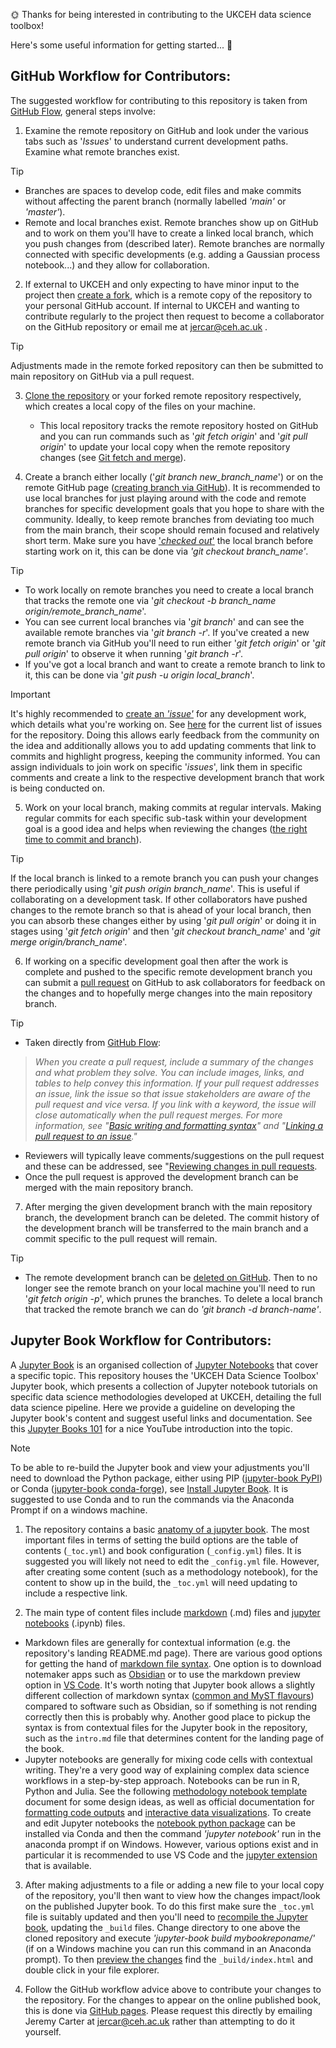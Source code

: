 🌞 Thanks for being interested in contributing to the UKCEH data science toolbox! 

Here's some useful information for getting started... 🌱

## GitHub Workflow for Contributors:
The suggested workflow for contributing to this repository is taken from [GitHub Flow](https://docs.github.com/en/get-started/using-github/github-flow), general steps involve:

1. Examine the remote repository on GitHub and look under the various tabs such as '*Issues*'  to understand current development paths.  Examine what remote branches exist. 
	
> [!TIP] 
> - Branches are spaces to develop code, edit files and make commits without affecting the parent branch (normally labelled *'main'* or *'master'*). 
> - Remote and local branches exist. Remote branches show up on GitHub and to work on them you'll have to create a linked local branch, which you push changes from (described later). Remote branches are normally connected with specific developments (e.g. adding a Gaussian process notebook...) and they allow for collaboration. 

2. If external to UKCEH and only expecting to have minor input to the project then [create a fork](https://docs.github.com/en/pull-requests/collaborating-with-pull-requests/working-with-forks/fork-a-repo), which is a remote copy of the repository to your personal GitHub account. If internal to UKCEH and wanting to contribute regularly to the project then request to become a collaborator on the GitHub repository or email me at jercar@ceh.ac.uk .

> [!TIP] 
> Adjustments made in the remote forked repository can then be submitted to main repository on GitHub via a pull request.

3. [Clone the repository](https://docs.github.com/en/repositories/creating-and-managing-repositories/cloning-a-repository?tool=webui) or your forked remote repository respectively, which creates a local copy of the files on your machine. 
	- This local repository tracks the remote repository hosted on GitHub and you can run commands such as '*git fetch origin*' and '*git pull origin*' to update your local copy when the remote repository changes (see [Git fetch and merge](https://longair.net/blog/2009/04/16/git-fetch-and-merge/)).

4. Create a branch either locally ('*git branch new_branch_name*') or on the remote GitHub page ([creating branch via GitHub](https://docs.github.com/en/pull-requests/collaborating-with-pull-requests/proposing-changes-to-your-work-with-pull-requests/creating-and-deleting-branches-within-your-repository)). It is recommended to use local branches for just playing around with the code and remote branches for specific development goals that you hope to share with the community. Ideally, to keep remote branches from deviating too much from the main branch, their scope should remain focused and relatively short term. Make sure you have ['*checked out*'](https://www.atlassian.com/git/tutorials/using-branches/git-checkout) the local branch before starting work on it, this can be done via *'git checkout branch_name'*. 

> [!TIP] 
> - To work locally on remote branches you need to create a local branch that tracks the remote one via '*git checkout -b branch_name origin/remote_branch_name*'. 
> - You can see current local branches via '*git branch*' and can see the available remote branches via '*git branch -r*'. If you've created a new remote branch via GitHub you'll need to run either '*git fetch origin*' or '*git pull origin*' to observe it when running '*git branch -r*'. 
> - If you've got a local branch and want to create a remote branch to link to it, this can be done via '*git push -u origin local_branch*'.

> [!IMPORTANT] 
> It's highly recommended to [create an *'issue'*](https://docs.github.com/en/issues/tracking-your-work-with-issues/using-issues/creating-an-issue) for any development work, which details what you're working on. See [here](https://github.com/Jez-Carter/UKCEH_Data_Science_Book/issues) for the current list of issues for the repository. Doing this allows early feedback from the community on the idea and additionally allows you to add updating comments that link to commits and highlight progress, keeping the community informed. You can assign individuals to join work on specific '*issues*', link them in specific comments and create a link to the respective development branch that work is being conducted on.   

5. Work on your local branch, making commits at regular intervals. Making regular commits for each specific sub-task within your development goal is a good idea and helps when reviewing the changes ([the right time to commit and branch](https://blog.scottlogic.com/2019/12/19/source-control-when.html#:~:text=Generally%20create%20a%20branch%20for,wherever%20it%20needs%20to%20go.)). 
> [!TIP] 
> If the local branch is linked to a remote branch you can push your changes there periodically using '*git push origin branch_name*'. This is useful if collaborating on a development task. If other collaborators have pushed changes to the remote branch so that is ahead of your local branch, then you can absorb these changes either by using '*git pull origin*' or doing it in stages using '*git fetch origin*' and then '*git checkout branch_name*' and '*git merge origin/branch_name*'. 

6. If working on a specific development goal then after the work is complete and pushed to the specific remote development branch you can submit a [pull request](https://docs.github.com/en/pull-requests/collaborating-with-pull-requests/proposing-changes-to-your-work-with-pull-requests/creating-a-pull-request) on GitHub to ask collaborators for feedback on the changes and to hopefully merge changes into the main repository branch. 

> [!TIP] 
>- Taken directly from [GitHub Flow](https://docs.github.com/en/get-started/using-github/github-flow): 
>>*When you create a pull request, include a summary of the changes and what problem they solve. You can include images, links, and tables to help convey this information. If your pull request addresses an issue, link the issue so that issue stakeholders are aware of the pull request and vice versa. If you link with a keyword, the issue will close automatically when the pull request merges. For more information, see "[Basic writing and formatting syntax](https://docs.github.com/en/get-started/writing-on-github/getting-started-with-writing-and-formatting-on-github/basic-writing-and-formatting-syntax)" and "[Linking a pull request to an issue](https://docs.github.com/en/issues/tracking-your-work-with-issues/linking-a-pull-request-to-an-issue)."*
>- Reviewers will typically leave comments/suggestions on the pull request and these can be addressed, see "[Reviewing changes in pull requests](https://docs.github.com/en/pull-requests/collaborating-with-pull-requests/reviewing-changes-in-pull-requests).
>- Once the pull request is approved the development branch can be merged with the main repository branch.  

7. After merging the given development branch with the main repository branch, the development branch can be deleted. The commit history of the development branch will be transferred to the main branch and a commit specific to the pull request will remain.

> [!TIP] 
> - The remote development branch can be [deleted on GitHub](https://docs.github.com/en/pull-requests/collaborating-with-pull-requests/proposing-changes-to-your-work-with-pull-requests/creating-and-deleting-branches-within-your-repository#deleting-a-branch). Then to no longer see the remote branch on your local machine you'll need to run '*git fetch origin -p*', which prunes the branches. To delete a local branch that tracked the remote branch we can do *'git branch -d branch-name'*.


## Jupyter Book Workflow for Contributors:

A [Jupyter Book](https://jupyterbook.org/en/stable/intro.html) is an organised collection of [Jupyter Notebooks](https://www.dataquest.io/blog/jupyter-notebook-tutorial/) that cover a specific topic. This repository houses the 'UKCEH Data Science Toolbox' Jupyter book, which presents a collection of Jupyter notebook tutorials on specific data science methodologies developed at UKCEH, detailing the full data science pipeline. Here we provide a guideline on developing the Jupyter book's content and suggest useful links and documentation. See this [Jupyter Books 101](https://www.google.com/search?sca_esv=853f175af13f0422&rlz=1C1GCEA_enGB1127GB1127&sxsrf=ADLYWILIDB_FKqa2tEu-BFTAyFkn4C5pZA:1730195044702&q=ghp-import&tbm=vid&source=lnms&fbs=AEQNm0Aa4sjWe7Rqy32pFwRj0UkWfbQph1uib-VfD_izZO2Y5sC3UdQE5x8XNnxUO1qJLaQdh3mUfgbiNAX47iHD_lJjnnrtkrknsy6VQXK4-aRHxqnPwuFZlmbREdWKLZFI-gq_UsBLTYJHKqEeHaFb3F8RYl5naC8STX8rrrXVJLtrqfmiz5ev1aurnZdmKum0bTFGUA16&sa=X&ved=2ahUKEwiYhKDoprOJAxWsVkEAHbmtBuoQ0pQJegQIGhAB&biw=1745&bih=828&dpr=1.1&safe=active&ssui=on#fpstate=ive&vld=cid:6619f956,vid:lZ2FHTkyaMU,st:0) for a nice YouTube introduction into the topic. 

> [!NOTE]  
>To be able to re-build the Jupyter book and view your adjustments you'll need to download the Python package, either using PIP ([jupyter-book PyPI](https://pypi.org/project/jupyter-book/)) or Conda ([jupyter-book conda-forge](https://anaconda.org/conda-forge/jupyter-book)), see [Install Jupyter Book](https://jupyterbook.org/en/stable/start/overview.html). It is suggested to use Conda and to run the commands via the Anaconda Prompt if on a windows machine.  

1. The repository contains a basic [anatomy of a jupyter book](https://jupyterbook.org/en/stable/start/create.html#anatomy-of-a-book). The most important files in terms of setting the build options are the table of contents (`_toc.yml`) and book configuration (`_config.yml`) files. It is suggested you will likely not need to edit the `_config.yml` file. However, after creating some content (such as a methodology notebook), for the content to show up in the build, the `_toc.yml` will need updating to include a respective link.  

2. The main type of content files include [markdown](https://jupyterbook.org/en/stable/start/create.html#markdown-files-md) (.md) files and [jupyter notebooks](https://jupyterbook.org/en/stable/start/create.html#jupyter-notebooks-ipynb) (.ipynb) files.
- Markdown files are generally for contextual information (e.g. the repository's landing README.md page). There are various good options for getting the hand of [markdown file syntax](https://www.markdownguide.org/basic-syntax/). One option is to download notemaker apps such as [Obsidian](https://obsidian.md/) or to use the markdown preview option in [VS Code](https://code.visualstudio.com/docs/languages/markdown). It's worth noting that Jupyter book allows a slightly different collection of markdown syntax ([common and MyST flavours](https://jupyterbook.org/en/stable/start/create.html#anatomy-of-a-book)) compared to software such as Obsidian, so if something is not rending correctly then this is probably why. Another good place to pickup the syntax is from contextual files for the Jupyter book in the repository, such as the `intro.md` file that determines content for the landing page of the book.
- Jupyter notebooks are generally for mixing code cells with contextual writing. They're a very good way of explaining complex data science workflows in a step-by-step approach. Notebooks can be run in R, Python and Julia. See the following [methodology notebook template](https://jez-carter.github.io/UKCEH_Data_Science_Book/notebooks/methods/template.html) document for some design ideas, as well as official documentation for [formatting code outputs](https://jupyterbook.org/en/stable/content/code-outputs.html) and [interactive data visualizations](https://jupyterbook.org/en/stable/interactive/interactive.html). To create and edit Jupyter notebooks the [notebook python package](https://anaconda.org/conda-forge/notebook) can be installed via Conda and then the command *'jupyter notebook'* run in the anaconda prompt if on Windows. However, various options exist and in particular it is recommended to use VS Code and the [jupyter extension](https://code.visualstudio.com/docs/datascience/jupyter-notebooks) that is available.

3. After making adjustments to a file or adding a new file to your local copy of the repository, you'll then want to view how the changes impact/look on the published Jupyter book. To do this first make sure the `_toc.yml` file is suitably updated and then you'll need to [recompile the Jupyter book](https://jupyterbook.org/en/stable/start/build.html), updating the `_build` files. Change directory to one above the cloned repository and execute *'jupyter-book build mybookreponame/'* (if on a Windows machine you can run this command in an Anaconda prompt). To then [preview the changes](https://jupyterbook.org/en/stable/start/build.html#preview-your-built-html) find the `_build/index.html` and double click in your file explorer.

4. Follow the GitHub workflow advice above to contribute your changes to the repository. For the changes to appear on the online published book, this is done via [GitHub pages](https://jupyterbook.org/en/stable/start/publish.html#publish-your-book-online-with-github-pages). Please request this directly by emailing Jeremy Carter at jercar@ceh.ac.uk rather than attempting to do it yourself.   


